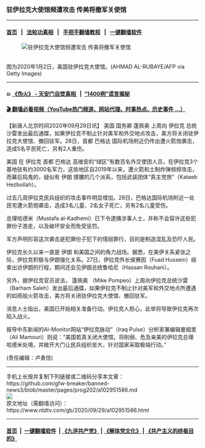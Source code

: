 ### 驻伊拉克大使馆频遭攻击 传美将撤军关使馆
------------------------

#### [首页](https://github.com/gfw-breaker/banned-news3/blob/master/README.md) &nbsp;&nbsp;|&nbsp;&nbsp; [法轮功真相](https://github.com/begood0513/basic/blob/master/README.md)  &nbsp;&nbsp;|&nbsp;&nbsp; [手把手翻墙教程](https://github.com/gfw-breaker/guides/wiki)  &nbsp;&nbsp;|&nbsp;&nbsp; [一键翻墙软件](https://github.com/gfw-breaker/nogfw/blob/master/README.md)  



<div><div class="featured_image">
 <figure>
  <img alt="驻伊拉克大使馆频遭攻击 传美将撤军关使馆" src="https://i.ntdtv.com/assets/uploads/2020/09/GettyImages-1191302382-800x450.jpg"/>
 </figure><br/>
 <span class="caption">
  图为2020年1月2日，美国驻伊拉克大使馆。(AHMAD AL-RUBAYE/AFP via Getty Images)
 </span>
</div>
</div><hr/>

#### 💥 [《伪火》 - 天安门自焚真相 ](http://158.247.195.190:10000/videos/blog/weihuo.html)&nbsp; |&nbsp; [“1400例”谎言揭秘  ](http://158.247.195.190:10000/videos/blog/jiexi1400.html)

#### [ 🎬  翻墙必看视频（YouTube热门频道、网站代理、时事热点、历史事件 ...）](https://github.com/gfw-breaker/links/blob/master/banned.md)

<div><div class="post_content" itemprop="articleBody">
 <p>
  【新唐人北京时间2020年09月29日讯】
  <ok href="https://www.ntdtv.com/gb/美国.htm">
   美国
  </ok>
  国务卿
  <ok href="https://www.ntdtv.com/gb/蓬佩奥.htm">
   蓬佩奥
  </ok>
  上周向
  <ok href="https://www.ntdtv.com/gb/伊拉克.htm">
   伊拉克
  </ok>
  总统沙雷发出最后通牒，如果伊拉克不制止针对美军和外交地点攻击，美方将关闭驻伊拉克大使馆、撤回驻军。28日，首都
  <ok href="https://www.ntdtv.com/gb/巴格达.htm">
   巴格达
  </ok>
  国际机场附近仍传出遭火箭炮袭击，造成5名平民死亡，另有2人重伤。
 </p>
 <p>
  <ok href="https://www.ntdtv.com/gb/美国.htm">
   美国
  </ok>
  在
  <ok href="https://www.ntdtv.com/gb/伊拉克.htm">
   伊拉克
  </ok>
  首都
  <ok href="https://www.ntdtv.com/gb/巴格达.htm">
   巴格达
  </ok>
  高维安的“绿区”有数百名外交使团人员，在伊拉克3个基地驻有约3000名军力，这些地区自2019年以来，遭火箭和土制炸弹频频攻击，而幕后捣鬼的，疑似有
  <ok href="https://www.ntdtv.com/gb/伊朗.htm">
   伊朗
  </ok>
  撑腰的几个派系，包括武装团体“真主党旅”（Kataeb Hezbollah）。
 </p>
 <p>
  过去几周伊拉克民兵组织的攻击事件明显增加。28日，巴格达国际机场附近一处民宅遭火箭炮袭击，造成3名儿童、2名女子死亡，另有2名儿童受伤。
 </p>
 <div class="video_fit_container">
 </div>
 <p>
  总理哈德米（Mustafa al-Kadhemi）已下令逮捕涉事人士，并称不会容许这些犯罪份子游走，以及破坏安全而免受惩罚。
 </p>
 <p>
  军方声明形容这次袭击是犯罪份子犯下的懦弱罪行，目的是制造混乱及恐吓人民。
 </p>
 <p>
  伊拉克长久以来一直是
  <ok href="https://www.ntdtv.com/gb/伊朗.htm">
   伊朗
  </ok>
  和美国之间的角力战场。据悉，在美伊关系紧张之际，伊拉克积极与伊朗强化关系。27日，伊拉克外长侯赛因（Fuad Hussein）结束出访伊朗的行程，期间还会见伊朗总统鲁哈尼（Hassan Rouhani）。
 </p>
 <p>
  另外，据伊拉克官员说法，
  <ok href="https://www.ntdtv.com/gb/蓬佩奥.htm">
   蓬佩奥
  </ok>
  （Mike Pompeo）上周向伊拉克总统沙雷（Barham Saleh）发出最后通牒，如果伊拉克不制止针对美军和外交地点所遭遇的如雨般火箭攻击，美方将关闭驻伊拉克大使馆、撤回驻军。
 </p>
 <p>
  消息人士指出，美国已开始相关准备行动。伊拉克人担心，此举将导致伊拉克再次陷入战火。
 </p>
 <p>
  报导中东新闻的Al-Monitor网站“伊拉克脉动”（Iraq Pulse）分析家兼编辑曼姆里（Ali Mamouri）则说：“美国若真关闭大使馆，将削弱、危及亲美的伊拉克总理哈德米处境，并敞开大门让民兵组织坐大，针对国家采取极端行动。”
 </p>
 <p>
  (责任编辑：卢勇信)
 </p>
 <div class="single_ad">
 </div>
</div>
</div>
<hr/>
手机上长按并复制下列链接或二维码分享本文章：<br/>
https://github.com/gfw-breaker/banned-news3/blob/master/pages/prog202/a102951586.md <br/>
<a href='https://github.com/gfw-breaker/banned-news3/blob/master/pages/prog202/a102951586.md'><img src='https://github.com/gfw-breaker/banned-news3/blob/master/pages/prog202/a102951586.md.png'/></a> <br/>
原文地址（需翻墙访问）：https://www.ntdtv.com/gb/2020/09/29/a102951586.html


------------------------
#### [首页](https://github.com/gfw-breaker/banned-news3/blob/master/README.md) &nbsp;|&nbsp; [一键翻墙软件](https://github.com/gfw-breaker/nogfw/blob/master/README.md) &nbsp;| [《九评共产党》](https://github.com/gfw-breaker/9ping.md/blob/master/README.md#九评之一评共产党是什么) | [《解体党文化》](https://github.com/gfw-breaker/jtdwh.md/blob/master/README.md) | [《共产主义的终极目的》](https://github.com/gfw-breaker/gczydzjmd.md/blob/master/README.md)


<img src='http://gfw-breaker.win/banned-news3/pages/prog202/a102951586.md' width='0px' height='0px'/>